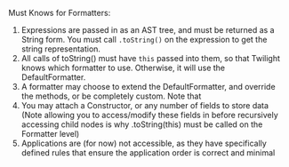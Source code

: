 Must Knows for Formatters:

1. Expressions are passed in as an AST tree, and must be returned as a String form. You must call `.toString()` on the expression to get the string representation.
2. All calls of toString() must have `this` passed into them, so that Twilight knows which formatter to use. Otherwise, it will use the DefaultFormatter.
3. A formatter may choose to extend the DefaultFormatter, and override the methods, or be completely custom. Note that
4. You may attach a Constructor, or any number of fields to store data (Note allowing you to access/modify these fields in before recursively accessing child nodes is why .toString(this) must be called on the Formatter level)
5. Applications are (for now) not accessible, as they have specifically defined rules that ensure the application order is correct and minimal
